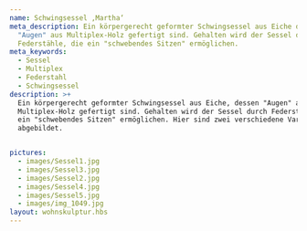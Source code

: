 ```yaml
---
name: Schwingsessel ,Martha‘
meta_description: Ein körpergerecht geformter Schwingsessel aus Eiche dessen
  "Augen" aus Multiplex-Holz gefertigt sind. Gehalten wird der Sessel durch
  Federstähle, die ein "schwebendes Sitzen" ermöglichen.
meta_keywords:
  - Sessel
  - Multiplex
  - Federstahl
  - Schwingsessel
description: >+
  Ein körpergerecht geformter Schwingsessel aus Eiche, dessen "Augen" aus
  Multiplex-Holz gefertigt sind. Gehalten wird der Sessel durch Federstähle, die
  ein "schwebendes Sitzen" ermöglichen. Hier sind zwei verschiedene Varianten
  abgebildet.


pictures:
  - images/Sessel1.jpg
  - images/Sessel3.jpg
  - images/Sessel2.jpg
  - images/Sessel4.jpg
  - images/Sessel5.jpg
  - images/img_1049.jpg
layout: wohnskulptur.hbs
---
```

